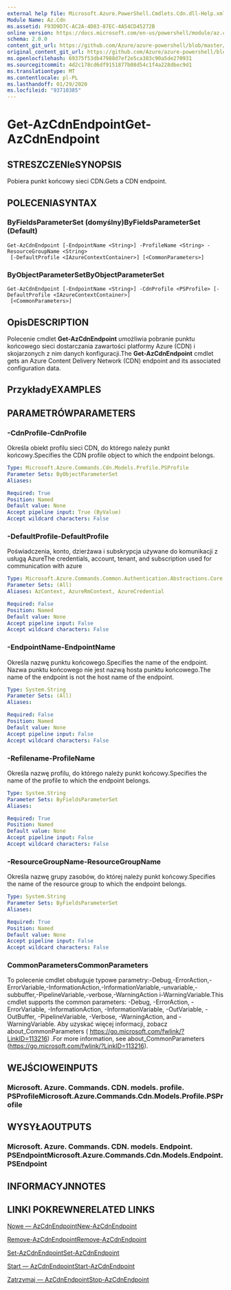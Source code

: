 ```yaml
---
external help file: Microsoft.Azure.PowerShell.Cmdlets.Cdn.dll-Help.xml
Module Name: Az.Cdn
ms.assetid: F93D9D7C-AC2A-4D83-87EC-4A54CD45272B
online version: https://docs.microsoft.com/en-us/powershell/module/az.cdn/get-azcdnendpoint
schema: 2.0.0
content_git_url: https://github.com/Azure/azure-powershell/blob/master/src/Cdn/Cdn/help/Get-AzCdnEndpoint.md
original_content_git_url: https://github.com/Azure/azure-powershell/blob/master/src/Cdn/Cdn/help/Get-AzCdnEndpoint.md
ms.openlocfilehash: 69375f53db47988d7ef2e5ca383c90a5de270931
ms.sourcegitcommit: 4d2c178cd6df9151877b08d54c1f4a228dbec9d1
ms.translationtype: MT
ms.contentlocale: pl-PL
ms.lasthandoff: 01/29/2020
ms.locfileid: "93710385"
---
```

# <span data-ttu-id="f7aa2-101">Get-AzCdnEndpoint</span><span class="sxs-lookup"><span data-stu-id="f7aa2-101">Get-AzCdnEndpoint</span></span>

## <span data-ttu-id="f7aa2-102">STRESZCZENIe</span><span class="sxs-lookup"><span data-stu-id="f7aa2-102">SYNOPSIS</span></span>
<span data-ttu-id="f7aa2-103">Pobiera punkt końcowy sieci CDN.</span><span class="sxs-lookup"><span data-stu-id="f7aa2-103">Gets a CDN endpoint.</span></span>

## <span data-ttu-id="f7aa2-104">POLECENIA</span><span class="sxs-lookup"><span data-stu-id="f7aa2-104">SYNTAX</span></span>

### <span data-ttu-id="f7aa2-105">ByFieldsParameterSet (domyślny)</span><span class="sxs-lookup"><span data-stu-id="f7aa2-105">ByFieldsParameterSet (Default)</span></span>
```
Get-AzCdnEndpoint [-EndpointName <String>] -ProfileName <String> -ResourceGroupName <String>
 [-DefaultProfile <IAzureContextContainer>] [<CommonParameters>]
```

### <span data-ttu-id="f7aa2-106">ByObjectParameterSet</span><span class="sxs-lookup"><span data-stu-id="f7aa2-106">ByObjectParameterSet</span></span>
```
Get-AzCdnEndpoint [-EndpointName <String>] -CdnProfile <PSProfile> [-DefaultProfile <IAzureContextContainer>]
 [<CommonParameters>]
```

## <span data-ttu-id="f7aa2-107">Opis</span><span class="sxs-lookup"><span data-stu-id="f7aa2-107">DESCRIPTION</span></span>
<span data-ttu-id="f7aa2-108">Polecenie cmdlet **Get-AzCdnEndpoint** umożliwia pobranie punktu końcowego sieci dostarczania zawartości platformy Azure (CDN) i skojarzonych z nim danych konfiguracji.</span><span class="sxs-lookup"><span data-stu-id="f7aa2-108">The **Get-AzCdnEndpoint** cmdlet gets an Azure Content Delivery Network (CDN) endpoint and its associated configuration data.</span></span>

## <span data-ttu-id="f7aa2-109">Przykłady</span><span class="sxs-lookup"><span data-stu-id="f7aa2-109">EXAMPLES</span></span>

## <span data-ttu-id="f7aa2-110">PARAMETRÓW</span><span class="sxs-lookup"><span data-stu-id="f7aa2-110">PARAMETERS</span></span>

### <span data-ttu-id="f7aa2-111">-CdnProfile</span><span class="sxs-lookup"><span data-stu-id="f7aa2-111">-CdnProfile</span></span>
<span data-ttu-id="f7aa2-112">Określa obiekt profilu sieci CDN, do którego należy punkt końcowy.</span><span class="sxs-lookup"><span data-stu-id="f7aa2-112">Specifies the CDN profile object to which the endpoint belongs.</span></span>

```yaml
Type: Microsoft.Azure.Commands.Cdn.Models.Profile.PSProfile
Parameter Sets: ByObjectParameterSet
Aliases:

Required: True
Position: Named
Default value: None
Accept pipeline input: True (ByValue)
Accept wildcard characters: False
```

### <span data-ttu-id="f7aa2-113">-DefaultProfile</span><span class="sxs-lookup"><span data-stu-id="f7aa2-113">-DefaultProfile</span></span>
<span data-ttu-id="f7aa2-114">Poświadczenia, konto, dzierżawa i subskrypcja używane do komunikacji z usługą Azure</span><span class="sxs-lookup"><span data-stu-id="f7aa2-114">The credentials, account, tenant, and subscription used for communication with azure</span></span>

```yaml
Type: Microsoft.Azure.Commands.Common.Authentication.Abstractions.Core.IAzureContextContainer
Parameter Sets: (All)
Aliases: AzContext, AzureRmContext, AzureCredential

Required: False
Position: Named
Default value: None
Accept pipeline input: False
Accept wildcard characters: False
```

### <span data-ttu-id="f7aa2-115">-EndpointName</span><span class="sxs-lookup"><span data-stu-id="f7aa2-115">-EndpointName</span></span>
<span data-ttu-id="f7aa2-116">Określa nazwę punktu końcowego.</span><span class="sxs-lookup"><span data-stu-id="f7aa2-116">Specifies the name of the endpoint.</span></span>
<span data-ttu-id="f7aa2-117">Nazwa punktu końcowego nie jest nazwą hosta punktu końcowego.</span><span class="sxs-lookup"><span data-stu-id="f7aa2-117">The name of the endpoint is not the host name of the endpoint.</span></span>

```yaml
Type: System.String
Parameter Sets: (All)
Aliases:

Required: False
Position: Named
Default value: None
Accept pipeline input: False
Accept wildcard characters: False
```

### <span data-ttu-id="f7aa2-118">-Refilename</span><span class="sxs-lookup"><span data-stu-id="f7aa2-118">-ProfileName</span></span>
<span data-ttu-id="f7aa2-119">Określa nazwę profilu, do którego należy punkt końcowy.</span><span class="sxs-lookup"><span data-stu-id="f7aa2-119">Specifies the name of the profile to which the endpoint belongs.</span></span>

```yaml
Type: System.String
Parameter Sets: ByFieldsParameterSet
Aliases:

Required: True
Position: Named
Default value: None
Accept pipeline input: False
Accept wildcard characters: False
```

### <span data-ttu-id="f7aa2-120">-ResourceGroupName</span><span class="sxs-lookup"><span data-stu-id="f7aa2-120">-ResourceGroupName</span></span>
<span data-ttu-id="f7aa2-121">Określa nazwę grupy zasobów, do której należy punkt końcowy.</span><span class="sxs-lookup"><span data-stu-id="f7aa2-121">Specifies the name of the resource group to which the endpoint belongs.</span></span>

```yaml
Type: System.String
Parameter Sets: ByFieldsParameterSet
Aliases:

Required: True
Position: Named
Default value: None
Accept pipeline input: False
Accept wildcard characters: False
```

### <span data-ttu-id="f7aa2-122">CommonParameters</span><span class="sxs-lookup"><span data-stu-id="f7aa2-122">CommonParameters</span></span>
<span data-ttu-id="f7aa2-123">To polecenie cmdlet obsługuje typowe parametry:-Debug,-ErrorAction,-ErrorVariable,-InformationAction,-InformationVariable,-unvariable,-subbuffer,-PipelineVariable,-verbose,-WarningAction i-WarningVariable.</span><span class="sxs-lookup"><span data-stu-id="f7aa2-123">This cmdlet supports the common parameters: -Debug, -ErrorAction, -ErrorVariable, -InformationAction, -InformationVariable, -OutVariable, -OutBuffer, -PipelineVariable, -Verbose, -WarningAction, and -WarningVariable.</span></span> <span data-ttu-id="f7aa2-124">Aby uzyskać więcej informacji, zobacz about_CommonParameters ( https://go.microsoft.com/fwlink/?LinkID=113216) .</span><span class="sxs-lookup"><span data-stu-id="f7aa2-124">For more information, see about_CommonParameters (https://go.microsoft.com/fwlink/?LinkID=113216).</span></span>

## <span data-ttu-id="f7aa2-125">WEJŚCIOWE</span><span class="sxs-lookup"><span data-stu-id="f7aa2-125">INPUTS</span></span>

### <span data-ttu-id="f7aa2-126">Microsoft. Azure. Commands. CDN. models. profile. PSProfile</span><span class="sxs-lookup"><span data-stu-id="f7aa2-126">Microsoft.Azure.Commands.Cdn.Models.Profile.PSProfile</span></span>

## <span data-ttu-id="f7aa2-127">WYSYŁA</span><span class="sxs-lookup"><span data-stu-id="f7aa2-127">OUTPUTS</span></span>

### <span data-ttu-id="f7aa2-128">Microsoft. Azure. Commands. CDN. models. Endpoint. PSEndpoint</span><span class="sxs-lookup"><span data-stu-id="f7aa2-128">Microsoft.Azure.Commands.Cdn.Models.Endpoint.PSEndpoint</span></span>

## <span data-ttu-id="f7aa2-129">INFORMACYJN</span><span class="sxs-lookup"><span data-stu-id="f7aa2-129">NOTES</span></span>

## <span data-ttu-id="f7aa2-130">LINKI POKREWNE</span><span class="sxs-lookup"><span data-stu-id="f7aa2-130">RELATED LINKS</span></span>

[<span data-ttu-id="f7aa2-131">Nowe — AzCdnEndpoint</span><span class="sxs-lookup"><span data-stu-id="f7aa2-131">New-AzCdnEndpoint</span></span>](./New-AzCdnEndpoint.md)

[<span data-ttu-id="f7aa2-132">Remove-AzCdnEndpoint</span><span class="sxs-lookup"><span data-stu-id="f7aa2-132">Remove-AzCdnEndpoint</span></span>](./Remove-AzCdnEndpoint.md)

[<span data-ttu-id="f7aa2-133">Set-AzCdnEndpoint</span><span class="sxs-lookup"><span data-stu-id="f7aa2-133">Set-AzCdnEndpoint</span></span>](./Set-AzCdnEndpoint.md)

[<span data-ttu-id="f7aa2-134">Start — AzCdnEndpoint</span><span class="sxs-lookup"><span data-stu-id="f7aa2-134">Start-AzCdnEndpoint</span></span>](./Start-AzCdnEndpoint.md)

[<span data-ttu-id="f7aa2-135">Zatrzymaj — AzCdnEndpoint</span><span class="sxs-lookup"><span data-stu-id="f7aa2-135">Stop-AzCdnEndpoint</span></span>](./Stop-AzCdnEndpoint.md)


